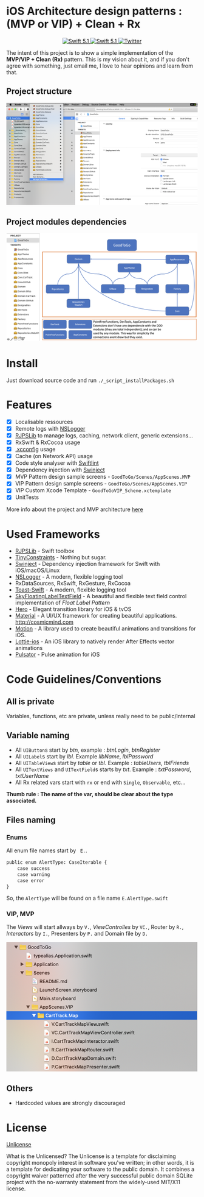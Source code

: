 # iOS Architecture design patterns : (MVP or VIP) + Clean + Rx

<p align="center">
   <a href="https://developer.apple.com/swift/">
      <img src="https://img.shields.io/badge/Swift-5.1-orange.svg?style=flat" alt="Swift 5.1">
   </a>
    <a href="https://developer.apple.com/swift/">
      <img src="https://img.shields.io/badge/Xcode-11.4-blue.svg" alt="Swift 5.1">
   </a>
   <a href="https://twitter.com/ricardo_psantos/">
      <img src="https://img.shields.io/badge/Twitter-@ricardo_psantos-blue.svg?style=flat" alt="Twitter">
   </a>
</p>

The intent of this project is to show a simple implementation of the __MVP/VIP + Clean (Rx)__ pattern. This is my vision about it, and if you don't agree with something, just email me, I love to hear opinions and learn from that.

## Project structure

![Preview](__Documents__/ReadmeImages/readme_3.png)

## Project modules dependencies

![Preview](__Documents__/ReadmeImages/readme_4.png)

# Install

Just download source code and run  `./_script_installPackages.sh`

# Features

- [x] Localisable ressources
- [x] Remote logs with [NSLogger](https://github.com/fpillet/NSLogger)
- [x] [RJPSLib](https://github.com/ricardopsantos/RJPSLib) to manage logs, caching, network client, generic extensions...
- [x] RxSwift & RxCocoa usage
- [x] [.xcconfig](https://nshipster.com/xcconfig/) usage
- [x] Cache (on Network API) usage
- [x] Code style analyser with [Swiftlint](https://github.com/realm/SwiftLint)
- [x] Dependency injection with [Swinject](https://github.com/Swinject/Swinject)
- [x] MVP Pattern design sample screens - `GoodToGo/Scenes/AppScenes.MVP`
- [x] VIP Pattern design sample screens - `GoodToGo/Scenes/AppScenes.VIP`
- [x] VIP Custom Xcode Template - `GoodToGoVIP_Schene.xctemplate`
- [x] UnitTests

More info about the project and MVP architecture [here](https://github.com/ricardopsantos/RJPS_MVPCleanRx/tree/master/Docs)
 
# Used Frameworks

 * [RJPSLib](https://github.com/ricardopsantos/RJPSLib) - Swift toolbox
 * [TinyConstraints](https://github.com/roberthein/TinyConstraints) - Nothing but sugar.
 * [Swinject](https://github.com/Swinject/Swinject) - Dependency injection framework for Swift with iOS/macOS/Linux
 * [NSLogger](https://github.com/fpillet/NSLogger) - A modern, flexible logging tool
 * RxDataSources, RxSwift, RxGesture, RxCocoa
 * [Toast-Swift](https://github.com/scalessec/Toast-Swift) - A modern, flexible logging tool
 * [SkyFloatingLabelTextField](https://github.com/Skyscanner/SkyFloatingLabelTextField) - A beautiful and flexible text field control implementation of _Float Label Pattern_
 * [Hero](https://github.com/HeroTransitions/Hero) - Elegant transition library for iOS & tvOS
 * [Material](https://github.com/CosmicMind/Material) - A UI/UX framework for creating beautiful applications. http://cosmicmind.com
 * [Motion](https://github.com/CosmicMind/Motion) - A library used to create beautiful animations and transitions for iOS. 
 * [Lottie-ios](https://github.com/airbnb/lottie-ios) - An iOS library to natively render After Effects vector animations
 * [Pulsator](https://github.com/shu223/Pulsator/) - Pulse animation for iOS

# Code Guidelines/Conventions

## All is private

Variables, functions, etc are private, unless really need to be public/internal

## Variable naming

* All `UIButton`s start by _btn_, example : _btnLogin_, _btnRegister_
* All `UILabel`s start by _lbl_. Example _llbName_, _lblPassword_
* All `UITableView`s start by _table_ or _tbl_. Example : _tableUsers_, _tblFriends_
* All `UITextViews` and `UITextField`s starts by _txt_. Example : _txtPassword_, _txtUserName_
* All Rx related vars start with `rx` or end with `Single`, `Observable`, etc...

__Thumb rule : The name of the var, should be clear about the type associated.__

## Files naming

### Enums 

All enum file names start by ` E.`.

```
public enum AlertType: CaseIterable {
    case success
    case warning
    case error
}
```

So, the `AlertType` will be found on a file name `E.AlertType.swift`
 
### VIP, MVP

The _Views_ will start allways by `V.`, _ViewControlles_ by `VC.`, Router by `R.`, _Interactors_ by `I.`, Presenters by `P.` and Domain file by `D.` 

![Preview](__Documents__/ReadmeImages/readme_5.png)

## Others

* Hardcoded values are strongly discouraged

# License

[Unlicense](http://unlicense.org)

What is the Unlicensed?
The Unlicense is a template for disclaiming copyright monopoly interest in software you've written; in other words, it is a template for dedicating your software to the public domain. It combines a copyright waiver patterned after the very successful public domain SQLite project with the no-warranty statement from the widely-used MIT/X11 license.
